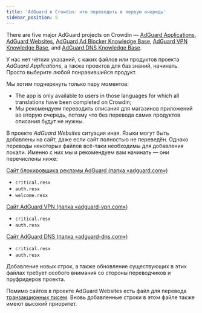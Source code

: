 ```yaml
---
title: 'AdGuard в Crowdin: что переводить в первую очередь'
sidebar_position: 5
---
```


There are five major AdGuard projects on Crowdin — [AdGuard Applications](https://crowdin.com/project/adguard-applications), [AdGuard Websites](https://crowdin.com/project/adguard-websites), [AdGuard Ad Blocker Knowledge Base](https://crowdin.com/project/adguard-knowledge-base), [AdGuard VPN Knowledge Base](https://crowdin.com/project/adguard-vpn-knowledge-base), and [AdGuard DNS Knowledge Base](https://crowdin.com/project/adguard-knowledge-bases).

У нас нет чётких указаний, с каких файлов или продуктов проекта *AdGuard Applications*, а также проектов для баз знаний, начинать. Просто выберите любой понравившийся продукт.

Мы хотим подчеркнуть только пару моментов:

- The app is only available to users in those languages for which all translations have been completed on Crowdin;
- Мы рекомендуем переводить описания для магазинов приложений во вторую очередь, потому что без перевода самих продуктов описания будут не нужны.

В проекте *AdGuard Websites* ситуация иная. Языки могут быть добавлены на сайт, даже если сайт полностью не переведён. Однако переводы некоторых файлов всё-таки необходимы для добавления локали. Именно с них мы и рекомендуем вам начинать — они перечислены ниже:

[Сайт блокировщика рекламы AdGuard (папка «adguard.com»‎)](https://crowdin.com/project/adguard-websites/en#/adguard.com)

- `critical.resx`
- `auth.resx`
- `welcome.resx`

[Сайт AdGuard VPN (папка «adguard-vpn.com»‎)](https://crowdin.com/project/adguard-websites/en#/adguard-vpn.com)

- `critical.resx`
- `auth.resx`

[Сайт AdGuard DNS (папка «adguard-dns.com»)](https://crowdin.com/project/adguard-websites/en#/adguard-dns.com)

- `critical.resx`
- `auth.resx`

Добавление новых строк, а также обновление существующих в этих файлах требует особого внимания со стороны переводчиков и пруфридеров проекта.

Помимо сайтов в проекте AdGuard Websites есть файл для перевода [транзакционных писем](https://crowdin.com/project/adguard-websites/en#/emails). Вновь добавленные строки в этом файле также имеют высокий приоритет.
